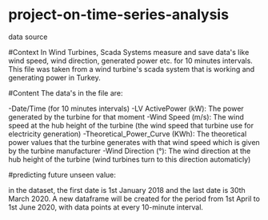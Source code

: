 # project-on-time-series-analysis

data source 

#Context
In Wind Turbines, Scada Systems measure and save data's like wind speed, wind direction, generated power etc. for 10 minutes intervals. This file was taken from a wind turbine's scada system that is working and generating power in Turkey.

#Content
The data's in the file are:

-Date/Time (for 10 minutes intervals)
-LV ActivePower (kW): The power generated by the turbine for that moment
-Wind Speed (m/s): The wind speed at the hub height of the turbine (the wind speed that turbine use for electricity generation)
-Theoretical_Power_Curve (KWh): The theoretical power values that the turbine generates with that wind speed which is given by the turbine manufacturer
-Wind Direction (°): The wind direction at the hub height of the turbine (wind turbines turn to this direction automaticly)

#predicting future unseen value:

in the dataset, the first date is 1st January 2018 and the last date is 30th March 2020. A new dataframe will be created for the period from 1st April to 1st June 2020, with data points at every 10-minute interval.
